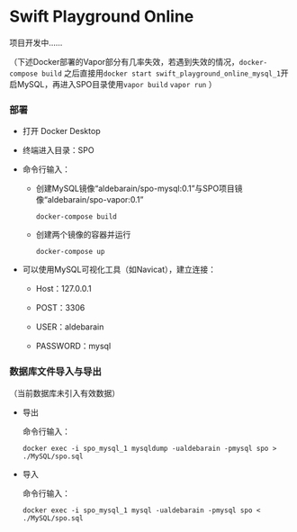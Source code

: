 # Swift Playground Online

项目开发中……

（下述Docker部署的Vapor部分有几率失效，若遇到失效的情况，`docker-compose build`  之后直接用`docker start swift_playground_online_mysql_1`开启MySQL，再进入SPO目录使用`vapor build` `vapor run` ）

### 部署

- 打开 Docker Desktop

- 终端进入目录：SPO

- 命令行输入：

  - 创建MySQL镜像“aldebarain/spo-mysql:0.1”与SPO项目镜像“aldebarain/spo-vapor:0.1”

    `docker-compose build`  

  - 创建两个镜像的容器并运行

    `docker-compose up` 

- 可以使用MySQL可视化工具（如Navicat），建立连接：

  - Host：127.0.0.1

  - POST：3306
  - USER：aldebarain
  - PASSWORD：mysql



### 数据库文件导入与导出

（当前数据库未引入有效数据）

- 导出

  命令行输入：

  `docker exec -i spo_mysql_1 mysqldump -ualdebarain -pmysql spo > ./MySQL/spo.sql`

- 导入

  命令行输入：

  `docker exec -i spo_mysql_1 mysql -ualdebarain -pmysql spo < ./MySQL/spo.sql`


